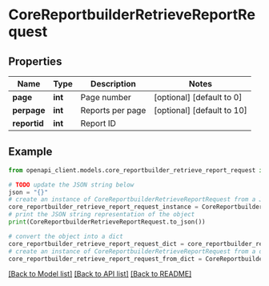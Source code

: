 # CoreReportbuilderRetrieveReportRequest


## Properties

Name | Type | Description | Notes
------------ | ------------- | ------------- | -------------
**page** | **int** | Page number | [optional] [default to 0]
**perpage** | **int** | Reports per page | [optional] [default to 10]
**reportid** | **int** | Report ID | 

## Example

```python
from openapi_client.models.core_reportbuilder_retrieve_report_request import CoreReportbuilderRetrieveReportRequest

# TODO update the JSON string below
json = "{}"
# create an instance of CoreReportbuilderRetrieveReportRequest from a JSON string
core_reportbuilder_retrieve_report_request_instance = CoreReportbuilderRetrieveReportRequest.from_json(json)
# print the JSON string representation of the object
print(CoreReportbuilderRetrieveReportRequest.to_json())

# convert the object into a dict
core_reportbuilder_retrieve_report_request_dict = core_reportbuilder_retrieve_report_request_instance.to_dict()
# create an instance of CoreReportbuilderRetrieveReportRequest from a dict
core_reportbuilder_retrieve_report_request_from_dict = CoreReportbuilderRetrieveReportRequest.from_dict(core_reportbuilder_retrieve_report_request_dict)
```
[[Back to Model list]](../README.md#documentation-for-models) [[Back to API list]](../README.md#documentation-for-api-endpoints) [[Back to README]](../README.md)


